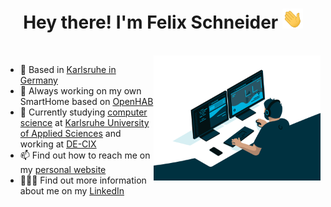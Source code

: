 <h1 align="center">Hey there! I'm Felix Schneider</a> <img src="./assets/hi.gif" height="32" /></h1>

<br/>


<img align="right" alt="GIF" src="./assets/code.gif"  height="200" />

- 🚀 Based in [Karlsruhe in Germany](https://goo.gl/maps/unW9bkUYoSNktofa8)
- 🔭 Always working on my own SmartHome based on [OpenHAB](https://www.openhab.org/)
- 📖 Currently studying [computer science](https://www.h-ka.de/en/study/study-in-german/bachelor/computer-science/profile) at [Karlsruhe University of Applied Sciences](https://www.h-ka.de/en/) and working at [DE-CIX](https://www.de-cix.net/)
- 📫 Find out how to reach me on my [personal website](https://info.fschneider.me/)
- 🧑🏻‍💻 Find out more information about me on my [LinkedIn](https://www.linkedin.com/in/felix-schndr/)
